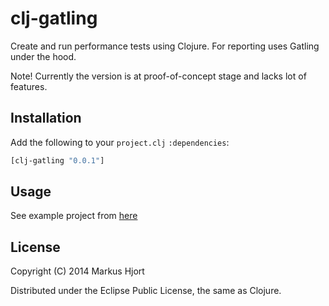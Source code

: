 # clj-gatling

Create and run performance tests using Clojure. For reporting uses Gatling under the hood.

Note! Currently the version is at proof-of-concept stage and lacks lot of features.

## Installation

Add the following to your `project.clj` `:dependencies`:

```clojure
[clj-gatling "0.0.1"]
```

## Usage

See example project from [here](https://github.com/mhjort/clj-gatling-example)

## License

Copyright (C) 2014 Markus Hjort

Distributed under the Eclipse Public License, the same as Clojure.
